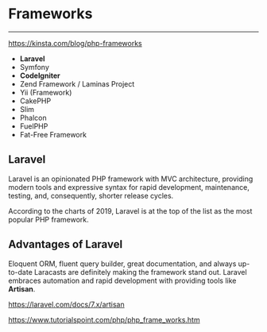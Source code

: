 # Frameworks

---

<https://kinsta.com/blog/php-frameworks>

- **Laravel**
- Symfony
- **CodeIgniter**
- Zend Framework / Laminas Project
- Yii (Framework)
- CakePHP
- Slim
- Phalcon
- FuelPHP
- Fat-Free Framework

## Laravel

Laravel is an opinionated PHP framework with MVC architecture, providing modern tools and expressive syntax for rapid development, maintenance, testing, and, consequently, shorter release cycles.

According to the charts of 2019, Laravel is at the top of the list as the most popular PHP framework.

## Advantages of Laravel

Eloquent ORM, fluent query builder, great documentation, and always up-to-date Laracasts are definitely making the framework stand out. Laravel embraces automation and rapid development with providing tools like **Artisan**.

<https://laravel.com/docs/7.x/artisan>

<https://www.tutorialspoint.com/php/php_frame_works.htm>
